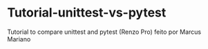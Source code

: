 # Tutorial-unittest-vs-pytest
Tutorial to compare unittest and pytest (Renzo Pro) feito por Marcus Mariano
